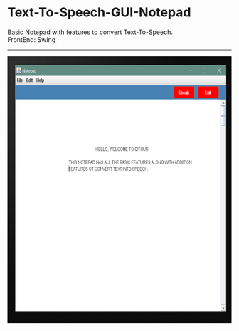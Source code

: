 # Text-To-Speech-GUI-Notepad
Basic Notepad with features to convert Text-To-Speech. <br> FrontEnd: Swing
<br>
<hr>
<img src="notepad.png" height="600" weidth="600" >

